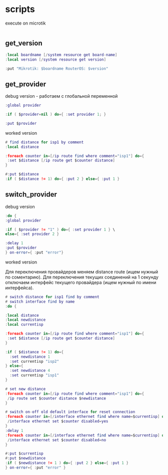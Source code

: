 scripts
=======

execute on microtik
```bash

```

get_version
-----------
```lua
﻿:local boardname [/system resource get board-name]
:local version [/system resource get version]

:put "Mikrotik: $boardname RouterOS: $version"
```

get_provider
------------

debug version - работаем с глобальной переменной

```lua
﻿:global provider

:if ( $provider=nil ) do={ :set provider 1; }

:put $provider
```

worked version

```lua
﻿# find distance for isp1 by comment
﻿:local distance

:foreach counter in=[/ip route find where comment="isp1"] do={
 :set $distance [/ip route get $counter distance]
}

#:put $distance
:if ( $distance != 1) do={ :put 2 } else={ :put 1 } 
```

switch_provider
---------------

debug version

```lua
﻿:do {
:global provider

:if ( $provider != "1" ) do={ :set provider 1 } \
else={ :set provider 2 }

:delay 1
:put $provider
} on-error={ :put "error"}
```

worked version
 
Для переключения провайдеров меняем distance route (ищем нужный по соментарию).
Для переключения текущих соединений на 1 секунду отключаем интерфейс
текущего провайдера (ищем нужный по имени интерфейса).

```lua
﻿# switch distance for isp1 find by comment
# switch interface find by name
:do {

:local distance
:local newdistance
:local currentisp

:foreach counter in=[/ip route find where comment="isp1"] do={
 :set $distance [/ip route get $counter distance]
}

:if ( $distance != 1) do={
  :set newdistance 1
  :set currentisp "isp2"
} else={
  :set newdistance 4
  :set currentisp "isp1"
}

# set new distance
:foreach counter in=[/ip route find where comment="isp1"] do={
 /ip route set $counter distance $newdistance
}

# switch on-off old default interface for reset connection
:foreach counter in=[/interface ethernet find where name=$currentisp] do={
 /interface ethernet set $counter disabled=yes
}
:delay 1
:foreach counter in=[/interface ethernet find where name=$currentisp] do={
 /interface ethernet set $counter disabled=no
}

#:put $currentisp
#:put $newdistance
:if ( $newdistance != 1 ) do={ :put 2 } else={ :put 1 } 
} on-error={ :put "error" }
```